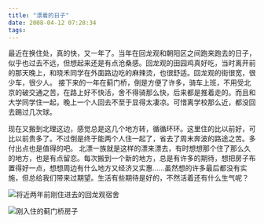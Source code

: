 ```yaml
---
title: "漂着的日子"
date: 2008-04-12 07:28:34
tags:
---
```


最近在换住处，真的快，又一年了。当年在回龙观和朝阳区之间跑来跑去的日子，似乎也过去不远，但想起来还是有点沧桑感。回龙观的田园鸡真好吃，当时离开前的那天晚上，和晓禾同学在外面路边吃的麻辣烫，也很舒适。回龙观的街很宽，很少车，很少人。 接下来的一年在蓟门桥，倒是方便了许多，骑车上班，不用受北京的破交通之苦，在路上好不快活，舍不得骑那么快，后来都是推着走的。而且和大学同学住一起，晚上一个人回去不至于显得太凄凉。可惜离学校那么近，都没回去踢过几次球。 

现在又搬到北理这边，感觉总是这几个地方转，循循环环。这里住的比以前好，可比以前贵多了。不过倒是终于能两个人住一起了，省去了周末奔波的路途之苦。多付出点也是值得的吧。 北漂一族就是这样的漂来漂去，有时想想那个住了那么久的地方，也是有点留恋。每次搬到一个新的地方，总是有许多的期待，想把房子布置得好一点，想想周边有什么地方又经济又实惠……虽然想的许多最后都没有实施，但总给我们带来过期望。生活有些期待是好的，不然活着还有什么生气呢？ 


![将近两年前刚住进去的回龙观宿舍](../../../images/2008/04/f4gnt06d.jpg) 

![刚入住的蓟门桥房子](../../../images/2008/04/g139ych7.jpg) 